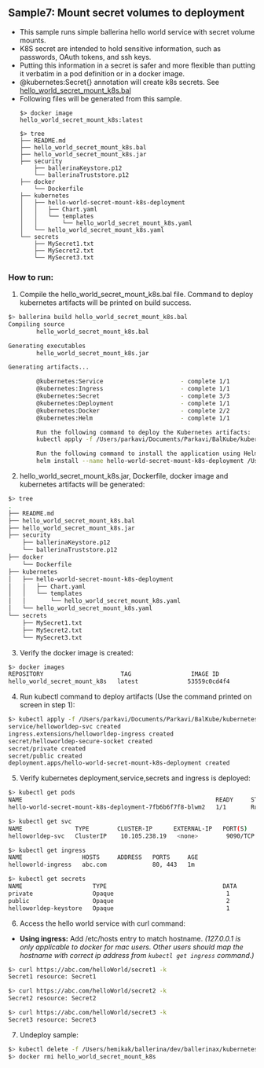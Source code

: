 ## Sample7: Mount secret volumes to deployment 

- This sample runs simple ballerina hello world service with secret volume mounts.
- K8S secret are intended to hold sensitive information, such as passwords, OAuth tokens, and ssh keys.
- Putting this information in a secret is safer and more flexible than putting it verbatim in a pod definition or in a
  docker image.
- @kubernetes:Secret{} annotation will create k8s secrets. See [hello_world_secret_mount_k8s.bal](./hello_world_secret_mount_k8s.bal)  
- Following files will be generated from this sample.
    ``` 
    $> docker image
    hello_world_secret_mount_k8s:latest
    
    $> tree
    ├── README.md
    ├── hello_world_secret_mount_k8s.bal
    ├── hello_world_secret_mount_k8s.jar
    ├── security
        ├── ballerinaKeystore.p12
        └── ballerinaTruststore.p12
    ├── docker
        └── Dockerfile
    ├── kubernetes
    │   ├── hello-world-secret-mount-k8s-deployment
    │   │   ├── Chart.yaml
    │   │   └── templates
    │   │       └── hello_world_secret_mount_k8s.yaml
    │   └── hello_world_secret_mount_k8s.yaml
    └── secrets
        ├── MySecret1.txt
        ├── MySecret2.txt
        └── MySecret3.txt

    ```
### How to run:

1. Compile the  hello_world_secret_mount_k8s.bal file. Command to deploy kubernetes artifacts will be printed on build success.
```bash
$> ballerina build hello_world_secret_mount_k8s.bal
Compiling source
        hello_world_secret_mount_k8s.bal

Generating executables
        hello_world_secret_mount_k8s.jar

Generating artifacts...

        @kubernetes:Service                      - complete 1/1
        @kubernetes:Ingress                      - complete 1/1
        @kubernetes:Secret                       - complete 3/3
        @kubernetes:Deployment                   - complete 1/1
        @kubernetes:Docker                       - complete 2/2 
        @kubernetes:Helm                         - complete 1/1

        Run the following command to deploy the Kubernetes artifacts: 
        kubectl apply -f /Users/parkavi/Documents/Parkavi/BalKube/kubernetes/samples/sample7/kubernetes

        Run the following command to install the application using Helm: 
        helm install --name hello-world-secret-mount-k8s-deployment /Users/parkavi/Documents/Parkavi/BalKube/kubernetes/samples/sample7/kubernetes/hello-world-secret-mount-k8s-deployment```
```

2. hello_world_secret_mount_k8s.jar, Dockerfile, docker image and kubernetes artifacts will be generated: 
```bash
$> tree
.
├── README.md
├── hello_world_secret_mount_k8s.bal
├── hello_world_secret_mount_k8s.jar
├── security
    ├── ballerinaKeystore.p12
    └── ballerinaTruststore.p12
├── docker
    └── Dockerfile
├── kubernetes
│   ├── hello-world-secret-mount-k8s-deployment
│   │   ├── Chart.yaml
│   │   └── templates
│   │       └── hello_world_secret_mount_k8s.yaml
│   └── hello_world_secret_mount_k8s.yaml
└── secrets
    ├── MySecret1.txt
    ├── MySecret2.txt
    └── MySecret3.txt

```

3. Verify the docker image is created:
```bash
$> docker images
REPOSITORY                      TAG                 IMAGE ID            CREATED             SIZE
hello_world_secret_mount_k8s   latest              53559c0cd4f4        55 seconds ago      194MB

```

4. Run kubectl command to deploy artifacts (Use the command printed on screen in step 1):
```bash
$> kubectl apply -f /Users/parkavi/Documents/Parkavi/BalKube/kubernetes/samples/sample7/kubernetes
service/helloworldep-svc created
ingress.extensions/helloworldep-ingress created
secret/helloworldep-secure-socket created
secret/private created
secret/public created
deployment.apps/hello-world-secret-mount-k8s-deployment created
```

5. Verify kubernetes deployment,service,secrets and ingress is deployed:
```bash
$> kubectl get pods
NAME                                                       READY     STATUS    RESTARTS   AGE
hello-world-secret-mount-k8s-deployment-7fb6b6f7f8-blwm2   1/1       Running   0          34s

$> kubectl get svc
NAME               TYPE        CLUSTER-IP      EXTERNAL-IP   PORT(S)          AGE
helloworldep-svc   ClusterIP    10.105.238.19   <none>        9090/TCP         47s

$> kubectl get ingress
NAME                 HOSTS     ADDRESS   PORTS     AGE
helloworld-ingress   abc.com             80, 443   1m

$> kubectl get secrets
NAME                    TYPE                                 DATA      AGE
private                 Opaque                                1         1m
public                  Opaque                                2         1m
helloworldep-keystore   Opaque                                1         1m

```

6. Access the hello world service with curl command:

- **Using ingress:**
Add /etc/hosts entry to match hostname. 
_(127.0.0.1 is only applicable to docker for mac users. Other users should map the hostname with correct ip address 
from `kubectl get ingress` command.)_

```bash
$> curl https://abc.com/helloWorld/secret1 -k
Secret1 resource: Secret1

$> curl https://abc.com/helloWorld/secret2 -k
Secret2 resource: Secret2

$> curl https://abc.com/helloWorld/secret3 -k
Secret3 resource: Secret3
```

7. Undeploy sample:
```bash
$> kubectl delete -f /Users/hemikak/ballerina/dev/ballerinax/kubernetes/samples/sample7/kubernetes/
$> docker rmi hello_world_secret_mount_k8s

```

